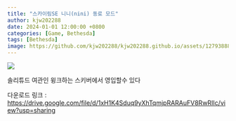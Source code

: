```yaml
---
title: "스카이림SE 니니(nini) 동료 모드"
author: kjw202288
date: 2024-01-01 12:00:00 +0800
categories: [Game, Bethesda]
tags: [Bethesda]
image: https://github.com/kjw202288/kjw202288.github.io/assets/127938880/209b019d-a72b-434e-b411-4b6cd2f4c0e6
---
```


<img src="https://github.com/kjw202288/kjw202288.github.io/assets/127938880/209b019d-a72b-434e-b411-4b6cd2f4c0e6">

솔리튜드 여관인 윙크하는 스키버에서 영입할수 있다

다운로드 링크 : <https://drive.google.com/file/d/1xH1K4Sduq9yXhTqmjpRARAuFV8RwRIIc/view?usp=sharing>

